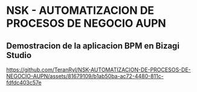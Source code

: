 # NSK - AUTOMATIZACION DE PROCESOS DE NEGOCIO AUPN

## Demostracion de la aplicacion BPM en Bizagi Studio

https://github.com/TeranRyl/NSK-AUTOMATIZACION-DE-PROCESOS-DE-NEGOCIO-AUPN/assets/81679109/b1ab50ba-ac72-4480-811c-fdfdc403c57e

